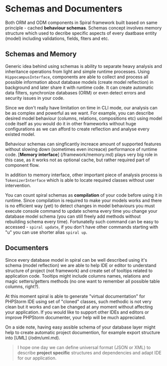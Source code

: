 # Schemas and Documenters
Both ORM and ODM components in Spiral framework built based on same principle - cached **behaviour schemas**. Schemas concept involves memory structure which used to decribe specific aspects of every daatbase entity (model) including validations, fields, fiters and etc. 

## Schemas and Memory
Generic idea behind using schemas is ability to separate heavy analysis and inheritance operations from light and simple runtime processes. Using `HippocampusInterface`, components are able to collect and process all possible information about database models (create model reflection) in background and later share it with runtime code. It can create automatic data filters, synchronize databases (ORM) or even detect errors and security issues in your code.

Since we don't really have limitation on time in CLI mode, our analysis can be as complex and powerful as we want. For example, you can describe desired model behaviour (columns, relations, compositions etc) using model code itself as you would do it in other frameworks without huge configurations as we can afford to create reflection and analyse every existed model.

Behaviour schemas can singficantly increace amount of supported features without slowing down (sometimes even increace) performance of runtime code. [**Memory interface**] (/framework/memory.md) plays very big role in this case, as it works not as optional cache, but rather required part of component flow.

In addition to memory interface, other important piece of analysis process is `TokenizerInterface` which is able to locate required classes without user intervention.

You can count spiral schemas as **compilation** of your code before using it in runtime. Since compilation is required to make your models works and there is no efficient way (yet) to detect changes in model behaviours you must execute console command to update schema every time you change your database model schema (you can still freely add methods without rebuilding schema every time). Fortunatelly such command can be easy to accessed - `spiral update`, if you don't have other commands starting with "u" you can use shorter alias `spiral up`. 

## Documenters
Since every database model in spiral can be well described using it's schema (model reflection) we are able to help IDE or editor to understand structure of project (not framework) and create set of tooltips related to application code. Tooltips might include columns names, relations and magic setters/getters methods (no one want to remember all possible table columns, right?).

At this moment spiral is able to generate "virtual documentation" for PHPStorm IDE using set of "cloned" classes, such methodic is not very clean but it works and can be changed at any moment without affecting your application. If you would like to support other IDEs and editors or improve PHPStorm documenter, your help will be much appreciated.

On a side note, having easy assible schema of your database layer might help to create automatic project documention, for example export structure into [UML] (/odm/uml.md).

> I hope one day we can define universal format (JSON or XML) to describe **project specific** structures and dependencies and adapt IDE for our application.
